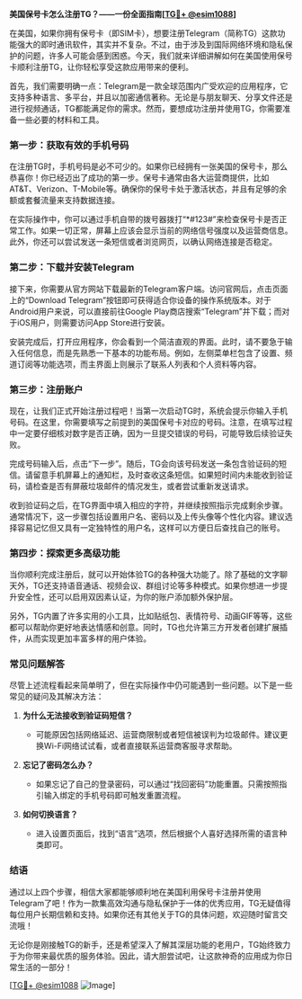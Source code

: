 **美国保号卡怎么注册TG？——一份全面指南[[TG💪+ @esim1088](https://t.me/s/esim1088)]**

在美国，如果你拥有保号卡（即SIM卡），想要注册Telegram（简称TG）这款功能强大的即时通讯软件，其实并不复杂。不过，由于涉及到国际网络环境和隐私保护的问题，许多人可能会感到困惑。今天，我们就来详细讲解如何在美国使用保号卡顺利注册TG，让你轻松享受这款应用带来的便利。

首先，我们需要明确一点：Telegram是一款全球范围内广受欢迎的应用程序，它支持多种语言、多平台，并且以加密通信著称。无论是与朋友聊天、分享文件还是进行视频通话，TG都能满足你的需求。然而，要想成功注册并使用TG，你需要准备一些必要的材料和工具。

### **第一步：获取有效的手机号码**
在注册TG时，手机号码是必不可少的。如果你已经拥有一张美国的保号卡，那么恭喜你！你已经迈出了成功的第一步。保号卡通常由各大运营商提供，比如AT&T、Verizon、T-Mobile等。确保你的保号卡处于激活状态，并且有足够的余额或套餐流量来支持数据连接。

在实际操作中，你可以通过手机自带的拨号器拨打“*#123#”来检查保号卡是否正常工作。如果一切正常，屏幕上应该会显示当前的网络信号强度以及运营商信息。此外，你还可以尝试发送一条短信或者浏览网页，以确认网络连接是否稳定。

### **第二步：下载并安装Telegram**
接下来，你需要从官方网站下载最新的Telegram客户端。访问官网后，点击页面上的“Download Telegram”按钮即可获得适合你设备的操作系统版本。对于Android用户来说，可以直接前往Google Play商店搜索“Telegram”并下载；而对于iOS用户，则需要访问App Store进行安装。

安装完成后，打开应用程序，你会看到一个简洁直观的界面。此时，请不要急于输入任何信息，而是先熟悉一下基本的功能布局。例如，左侧菜单栏包含了设置、频道订阅等功能选项，而主界面上则展示了联系人列表和个人资料等内容。

### **第三步：注册账户**
现在，让我们正式开始注册过程吧！当第一次启动TG时，系统会提示你输入手机号码。在这里，你需要填写之前提到的美国保号卡对应的号码。注意，在填写过程中一定要仔细核对数字是否正确，因为一旦提交错误的号码，可能导致后续验证失败。

完成号码输入后，点击“下一步”。随后，TG会向该号码发送一条包含验证码的短信。请留意手机屏幕上的通知栏，及时查收这条短信。如果短时间内未能收到验证码，请检查是否有屏蔽垃圾邮件的情况发生，或者尝试重新发送请求。

收到验证码之后，在TG界面中填入相应的字符，并继续按照指示完成剩余步骤。通常情况下，这一步骤包括设置用户名、密码以及上传头像等个性化内容。建议选择容易记忆但又具有一定独特性的用户名，这样可以方便日后查找自己的账号。

### **第四步：探索更多高级功能**
当你顺利完成注册后，就可以开始体验TG的各种强大功能了。除了基础的文字聊天外，TG还支持语音通话、视频会议、群组讨论等多种模式。如果你想进一步提升安全性，还可以启用双因素认证，为你的账户添加额外保护层。

另外，TG内置了许多实用的小工具，比如贴纸包、表情符号、动画GIF等等，这些都可以帮助你更好地表达情感和创意。同时，TG也允许第三方开发者创建扩展插件，从而实现更加丰富多样的用户体验。

### **常见问题解答**
尽管上述流程看起来简单明了，但在实际操作中仍可能遇到一些问题。以下是一些常见的疑问及其解决方法：

1. **为什么无法接收到验证码短信？**
   - 可能原因包括网络延迟、运营商限制或者短信被误判为垃圾邮件。建议更换Wi-Fi网络试试看，或者直接联系运营商客服寻求帮助。

2. **忘记了密码怎么办？**
   - 如果忘记了自己的登录密码，可以通过“找回密码”功能重置。只需按照指引输入绑定的手机号码即可触发重置流程。

3. **如何切换语言？**
   - 进入设置页面后，找到“语言”选项，然后根据个人喜好选择所需的语言种类即可。

### **结语**
通过以上四个步骤，相信大家都能够顺利地在美国利用保号卡注册并使用Telegram了吧！作为一款集高效沟通与隐私保护于一体的优秀应用，TG无疑值得每位用户长期信赖和支持。如果你还有其他关于TG的具体问题，欢迎随时留言交流哦！

无论你是刚接触TG的新手，还是希望深入了解其深层功能的老用户，TG始终致力于为你带来最优质的服务体验。因此，请大胆尝试吧，让这款神奇的应用成为你日常生活的一部分！

[[TG💪+ @esim1088](https://t.me/s/esim1088) ![Image](https://i.postimg.cc/4NQfJmqS/Snipaste-2025-05-13-00-14-12.png)]